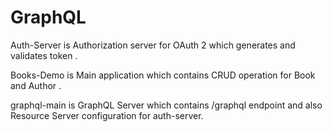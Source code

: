 # GraphQL


Auth-Server is Authorization server for OAuth 2 which generates and validates token .

Books-Demo is Main application which contains CRUD operation for Book and Author .

graphql-main is GraphQL Server which contains /graphql endpoint and also Resource Server configuration for auth-server.
